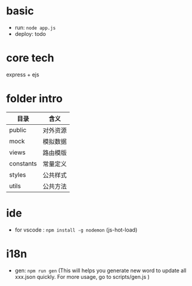 # basic
- run: <code>node app.js</code>
- deploy:  todo


# core tech
express + ejs

# folder intro
| 目录       |   含义           |
|-----------|------------------|
| public    | 对外资源 |
| mock       | 模拟数据|
| views    | 路由模版|
| constants | 常量定义|
| styles    | 公共样式|
| utils     | 公共方法||


# ide
- for vscode : <code>npm install -g nodemon</code> (js-hot-load) 

# i18n
- gen:
<code>npm run gen</code> (This will helps you generate new word to update all xxx.json quickly. For more usage, go to scripts/gen.js )